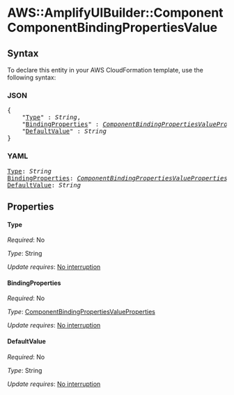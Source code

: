 # AWS::AmplifyUIBuilder::Component ComponentBindingPropertiesValue

## Syntax

To declare this entity in your AWS CloudFormation template, use the following syntax:

### JSON

<pre>
{
    "<a href="#type" title="Type">Type</a>" : <i>String</i>,
    "<a href="#bindingproperties" title="BindingProperties">BindingProperties</a>" : <i><a href="componentbindingpropertiesvalueproperties.md">ComponentBindingPropertiesValueProperties</a></i>,
    "<a href="#defaultvalue" title="DefaultValue">DefaultValue</a>" : <i>String</i>
}
</pre>

### YAML

<pre>
<a href="#type" title="Type">Type</a>: <i>String</i>
<a href="#bindingproperties" title="BindingProperties">BindingProperties</a>: <i><a href="componentbindingpropertiesvalueproperties.md">ComponentBindingPropertiesValueProperties</a></i>
<a href="#defaultvalue" title="DefaultValue">DefaultValue</a>: <i>String</i>
</pre>

## Properties

#### Type

_Required_: No

_Type_: String

_Update requires_: [No interruption](https://docs.aws.amazon.com/AWSCloudFormation/latest/UserGuide/using-cfn-updating-stacks-update-behaviors.html#update-no-interrupt)

#### BindingProperties

_Required_: No

_Type_: <a href="componentbindingpropertiesvalueproperties.md">ComponentBindingPropertiesValueProperties</a>

_Update requires_: [No interruption](https://docs.aws.amazon.com/AWSCloudFormation/latest/UserGuide/using-cfn-updating-stacks-update-behaviors.html#update-no-interrupt)

#### DefaultValue

_Required_: No

_Type_: String

_Update requires_: [No interruption](https://docs.aws.amazon.com/AWSCloudFormation/latest/UserGuide/using-cfn-updating-stacks-update-behaviors.html#update-no-interrupt)

